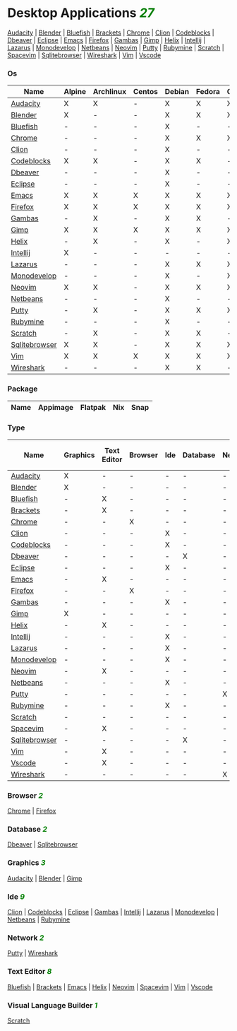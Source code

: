 # Desktop Applications <i style='color:green;'>27</i>
[Audacity](https://github.com/bearddan2000?tab=repositories&q=audacity&type=&language=&sort=) | [Blender](https://github.com/bearddan2000?tab=repositories&q=blender&type=&language=&sort=) | [Bluefish](https://github.com/bearddan2000?tab=repositories&q=bluefish&type=&language=&sort=) | [Brackets](https://github.com/bearddan2000?tab=repositories&q=brackets&type=&language=&sort=) | [Chrome](https://github.com/bearddan2000?tab=repositories&q=chrome&type=&language=&sort=) | [Clion](https://github.com/bearddan2000?tab=repositories&q=clion&type=&language=&sort=) | [Codeblocks](https://github.com/bearddan2000?tab=repositories&q=codeblocks&type=&language=&sort=) | [Dbeaver](https://github.com/bearddan2000?tab=repositories&q=dbeaver&type=&language=&sort=) | [Eclipse](https://github.com/bearddan2000?tab=repositories&q=eclipse&type=&language=&sort=) | [Emacs](https://github.com/bearddan2000?tab=repositories&q=emacs&type=&language=&sort=) | [Firefox](https://github.com/bearddan2000?tab=repositories&q=firefox&type=&language=&sort=) | [Gambas](https://github.com/bearddan2000?tab=repositories&q=gambas&type=&language=&sort=) | [Gimp](https://github.com/bearddan2000?tab=repositories&q=gimp&type=&language=&sort=) | [Helix](https://github.com/bearddan2000?tab=repositories&q=helix&type=&language=&sort=) | [Intellij](https://github.com/bearddan2000?tab=repositories&q=intellij&type=&language=&sort=) | [Lazarus](https://github.com/bearddan2000?tab=repositories&q=lazarus&type=&language=&sort=) | [Monodevelop](https://github.com/bearddan2000?tab=repositories&q=monodevelop&type=&language=&sort=) | [Netbeans](https://github.com/bearddan2000?tab=repositories&q=netbeans&type=&language=&sort=) | [Neovim](https://github.com/bearddan2000?tab=repositories&q=neovim&type=&language=&sort=) | [Putty](https://github.com/bearddan2000?tab=repositories&q=putty&type=&language=&sort=) | [Rubymine](https://github.com/bearddan2000?tab=repositories&q=rubymine&type=&language=&sort=) | [Scratch](https://github.com/bearddan2000?tab=repositories&q=scratch&type=&language=&sort=) | [Spacevim](https://github.com/bearddan2000?tab=repositories&q=spacevim&type=&language=&sort=) | [Sqlitebrowser](https://github.com/bearddan2000?tab=repositories&q=sqlitebrowser&type=&language=&sort=) | [Wireshark](https://github.com/bearddan2000?tab=repositories&q=wireshark&type=&language=&sort=) | [Vim](https://github.com/bearddan2000?tab=repositories&q=vim&type=&language=&sort=) | [Vscode](https://github.com/bearddan2000?tab=repositories&q=vscode&type=&language=&sort=)
### Os
Name | Alpine | Archlinux | Centos | Debian | Fedora | Opensuse | Ubuntu
---- | ------ | --------- | ------ | ------ | ------ | -------- | ------
[Audacity](https://github.com/bearddan2000?tab=repositories&q=audacity&type=&language=&sort=) | X | X | - | X | X | X | X
[Blender](https://github.com/bearddan2000?tab=repositories&q=blender&type=&language=&sort=) | X | - | - | X | X | X | X
[Bluefish](https://github.com/bearddan2000?tab=repositories&q=bluefish&type=&language=&sort=) | - | - | - | X | - | - | X
[Chrome](https://github.com/bearddan2000?tab=repositories&q=chrome&type=&language=&sort=) | - | - | - | X | X | X | X
[Clion](https://github.com/bearddan2000?tab=repositories&q=clion&type=&language=&sort=) | - | - | - | X | - | - | X
[Codeblocks](https://github.com/bearddan2000?tab=repositories&q=codeblocks&type=&language=&sort=) | X | X | - | X | X | - | X
[Dbeaver](https://github.com/bearddan2000?tab=repositories&q=dbeaver&type=&language=&sort=) | - | - | - | X | - | - | X
[Eclipse](https://github.com/bearddan2000?tab=repositories&q=eclipse&type=&language=&sort=) | - | - | - | X | - | - | X
[Emacs](https://github.com/bearddan2000?tab=repositories&q=emacs&type=&language=&sort=) | X | X | X | X | X | X | X
[Firefox](https://github.com/bearddan2000?tab=repositories&q=firefox&type=&language=&sort=) | X | X | X | X | X | X | X
[Gambas](https://github.com/bearddan2000?tab=repositories&q=gambas&type=&language=&sort=) | - | X | - | X | X | - | X
[Gimp](https://github.com/bearddan2000?tab=repositories&q=gimp&type=&language=&sort=) | X | X | X | X | X | X | X
[Helix](https://github.com/bearddan2000?tab=repositories&q=helix&type=&language=&sort=) | - | X | - | X | - | X | X
[Intellij](https://github.com/bearddan2000?tab=repositories&q=intellij&type=&language=&sort=) | X | - | - | - | - | - | X
[Lazarus](https://github.com/bearddan2000?tab=repositories&q=lazarus&type=&language=&sort=) | - | - | - | X | X | X | X
[Monodevelop](https://github.com/bearddan2000?tab=repositories&q=monodevelop&type=&language=&sort=) | - | - | - | X | - | X | X
[Neovim](https://github.com/bearddan2000?tab=repositories&q=neovim&type=&language=&sort=) | X | X | - | X | X | X | X
[Netbeans](https://github.com/bearddan2000?tab=repositories&q=netbeans&type=&language=&sort=) | - | - | - | X | - | - | X
[Putty](https://github.com/bearddan2000?tab=repositories&q=putty&type=&language=&sort=) | - | X | - | X | X | X | X
[Rubymine](https://github.com/bearddan2000?tab=repositories&q=rubymine&type=&language=&sort=) | - | - | - | X | - | - | X
[Scratch](https://github.com/bearddan2000?tab=repositories&q=scratch&type=&language=&sort=) | - | X | - | X | X | - | X
[Sqlitebrowser](https://github.com/bearddan2000?tab=repositories&q=sqlitebrowser&type=&language=&sort=) | X | X | - | X | X | X | X
[Vim](https://github.com/bearddan2000?tab=repositories&q=vim&type=&language=&sort=) | X | X | X | X | X | X | X
[Wireshark](https://github.com/bearddan2000?tab=repositories&q=wireshark&type=&language=&sort=) | - | - | - | X | X | - | X
### Package
Name | Appimage | Flatpak | Nix | Snap
---- | -------- | ------- | --- | ----

### Type
Name | Graphics | Text Editor | Browser | Ide | Database | Network | Visual Language Builder
---- | -------- | ----------- | ------- | --- | -------- | ------- | -----------------------
[Audacity](https://github.com/bearddan2000?tab=repositories&q=audacity&type=&language=&sort=) | X | - | - | - | - | - | -
[Blender](https://github.com/bearddan2000?tab=repositories&q=blender&type=&language=&sort=) | X | - | - | - | - | - | -
[Bluefish](https://github.com/bearddan2000?tab=repositories&q=bluefish&type=&language=&sort=) | - | X | - | - | - | - | -
[Brackets](https://github.com/bearddan2000?tab=repositories&q=brackets&type=&language=&sort=) | - | X | - | - | - | - | -
[Chrome](https://github.com/bearddan2000?tab=repositories&q=chrome&type=&language=&sort=) | - | - | X | - | - | - | -
[Clion](https://github.com/bearddan2000?tab=repositories&q=clion&type=&language=&sort=) | - | - | - | X | - | - | -
[Codeblocks](https://github.com/bearddan2000?tab=repositories&q=codeblocks&type=&language=&sort=) | - | - | - | X | - | - | -
[Dbeaver](https://github.com/bearddan2000?tab=repositories&q=dbeaver&type=&language=&sort=) | - | - | - | - | X | - | -
[Eclipse](https://github.com/bearddan2000?tab=repositories&q=eclipse&type=&language=&sort=) | - | - | - | X | - | - | -
[Emacs](https://github.com/bearddan2000?tab=repositories&q=emacs&type=&language=&sort=) | - | X | - | - | - | - | -
[Firefox](https://github.com/bearddan2000?tab=repositories&q=firefox&type=&language=&sort=) | - | - | X | - | - | - | -
[Gambas](https://github.com/bearddan2000?tab=repositories&q=gambas&type=&language=&sort=) | - | - | - | X | - | - | -
[Gimp](https://github.com/bearddan2000?tab=repositories&q=gimp&type=&language=&sort=) | X | - | - | - | - | - | -
[Helix](https://github.com/bearddan2000?tab=repositories&q=helix&type=&language=&sort=) | - | X | - | - | - | - | -
[Intellij](https://github.com/bearddan2000?tab=repositories&q=intellij&type=&language=&sort=) | - | - | - | X | - | - | -
[Lazarus](https://github.com/bearddan2000?tab=repositories&q=lazarus&type=&language=&sort=) | - | - | - | X | - | - | -
[Monodevelop](https://github.com/bearddan2000?tab=repositories&q=monodevelop&type=&language=&sort=) | - | - | - | X | - | - | -
[Neovim](https://github.com/bearddan2000?tab=repositories&q=neovim&type=&language=&sort=) | - | X | - | - | - | - | -
[Netbeans](https://github.com/bearddan2000?tab=repositories&q=netbeans&type=&language=&sort=) | - | - | - | X | - | - | -
[Putty](https://github.com/bearddan2000?tab=repositories&q=putty&type=&language=&sort=) | - | - | - | - | - | X | -
[Rubymine](https://github.com/bearddan2000?tab=repositories&q=rubymine&type=&language=&sort=) | - | - | - | X | - | - | -
[Scratch](https://github.com/bearddan2000?tab=repositories&q=scratch&type=&language=&sort=) | - | - | - | - | - | - | X
[Spacevim](https://github.com/bearddan2000?tab=repositories&q=spacevim&type=&language=&sort=) | - | X | - | - | - | - | -
[Sqlitebrowser](https://github.com/bearddan2000?tab=repositories&q=sqlitebrowser&type=&language=&sort=) | - | - | - | - | X | - | -
[Vim](https://github.com/bearddan2000?tab=repositories&q=vim&type=&language=&sort=) | - | X | - | - | - | - | -
[Vscode](https://github.com/bearddan2000?tab=repositories&q=vscode&type=&language=&sort=) | - | X | - | - | - | - | -
[Wireshark](https://github.com/bearddan2000?tab=repositories&q=wireshark&type=&language=&sort=) | - | - | - | - | - | X | -
### Browser <i style='color:green;'>2</i>
[Chrome](https://github.com/bearddan2000?tab=repositories&q=chrome&type=&language=&sort=) | [Firefox](https://github.com/bearddan2000?tab=repositories&q=firefox&type=&language=&sort=)
### Database <i style='color:green;'>2</i>
[Dbeaver](https://github.com/bearddan2000?tab=repositories&q=dbeaver&type=&language=&sort=) | [Sqlitebrowser](https://github.com/bearddan2000?tab=repositories&q=sqlitebrowser&type=&language=&sort=)
### Graphics <i style='color:green;'>3</i>
[Audacity](https://github.com/bearddan2000?tab=repositories&q=audacity&type=&language=&sort=) | [Blender](https://github.com/bearddan2000?tab=repositories&q=blender&type=&language=&sort=) | [Gimp](https://github.com/bearddan2000?tab=repositories&q=gimp&type=&language=&sort=)
### Ide <i style='color:green;'>9</i>
[Clion](https://github.com/bearddan2000?tab=repositories&q=clion&type=&language=&sort=) | [Codeblocks](https://github.com/bearddan2000?tab=repositories&q=codeblocks&type=&language=&sort=) | [Eclipse](https://github.com/bearddan2000?tab=repositories&q=eclipse&type=&language=&sort=) | [Gambas](https://github.com/bearddan2000?tab=repositories&q=gambas&type=&language=&sort=) | [Intellij](https://github.com/bearddan2000?tab=repositories&q=intellij&type=&language=&sort=) | [Lazarus](https://github.com/bearddan2000?tab=repositories&q=lazarus&type=&language=&sort=) | [Monodevelop](https://github.com/bearddan2000?tab=repositories&q=monodevelop&type=&language=&sort=) | [Netbeans](https://github.com/bearddan2000?tab=repositories&q=netbeans&type=&language=&sort=) | [Rubymine](https://github.com/bearddan2000?tab=repositories&q=rubymine&type=&language=&sort=)
### Network <i style='color:green;'>2</i>
[Putty](https://github.com/bearddan2000?tab=repositories&q=putty&type=&language=&sort=) | [Wireshark](https://github.com/bearddan2000?tab=repositories&q=wireshark&type=&language=&sort=)
### Text Editor <i style='color:green;'>8</i>
[Bluefish](https://github.com/bearddan2000?tab=repositories&q=bluefish&type=&language=&sort=) | [Brackets](https://github.com/bearddan2000?tab=repositories&q=brackets&type=&language=&sort=) | [Emacs](https://github.com/bearddan2000?tab=repositories&q=emacs&type=&language=&sort=) | [Helix](https://github.com/bearddan2000?tab=repositories&q=helix&type=&language=&sort=) | [Neovim](https://github.com/bearddan2000?tab=repositories&q=neovim&type=&language=&sort=) | [Spacevim](https://github.com/bearddan2000?tab=repositories&q=spacevim&type=&language=&sort=) | [Vim](https://github.com/bearddan2000?tab=repositories&q=vim&type=&language=&sort=) | [Vscode](https://github.com/bearddan2000?tab=repositories&q=vscode&type=&language=&sort=)
### Visual Language Builder <i style='color:green;'>1</i>
[Scratch](https://github.com/bearddan2000?tab=repositories&q=scratch&type=&language=&sort=)